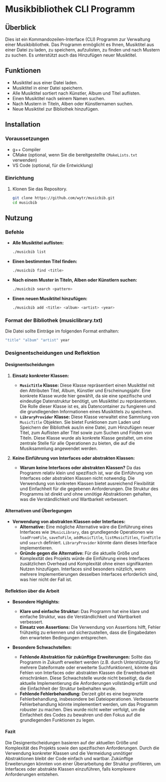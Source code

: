 # Musikbibliothek CLI Programm

## Überblick

Dies ist ein Kommandozeilen-Interface (CLI) Programm zur Verwaltung einer Musikbibliothek. Das Programm ermöglicht es Ihnen, Musiktitel aus einer Datei zu laden, zu speichern, aufzulisten, zu finden und nach Mustern zu suchen. Es unterstützt auch das Hinzufügen neuer Musiktitel.

## Funktionen

- Musiktitel aus einer Datei laden.
- Musiktitel in einer Datei speichern.
- Alle Musiktitel sortiert nach Künstler, Album und Titel auflisten.
- Einen Musiktitel nach seinem Namen suchen.
- Nach Mustern in Titeln, Alben oder Künstlernamen suchen.
- Neue Musiktitel zur Bibliothek hinzufügen.

## Installation

### Voraussetzungen

- g++ Compiler
- CMake (optional, wenn Sie die bereitgestellte `CMakeLists.txt` verwenden)
- VS Code (optional, für die Entwicklung)

### Einrichtung

1. Klonen Sie das Repository.
    ```sh
    git clone https://github.com/wytr/musicbib.git
    cd musicbib
    ```

## Nutzung

### Befehle

- **Alle Musiktitel auflisten:**
  ```sh
  ./musicbib list
- **Einen bestimmten Titel finden:**
  ```sh
  ./musicbib find <title>
- **Nach einem Muster in Titeln, Alben oder Künstlern suchen:**
  ```sh
  ./musicbib search <pattern>
- **Einen neuen Musiktitel hinzufügen:**
  ```sh
  ./musicbib add <title> <album> <artist> <year>

### Format der Bibliothek (musiclibrary.txt)
Die Datei sollte Einträge im folgenden Format enthalten:
  ```sh
  "title" "album" "artist" year
  ```
### Designentscheidungen und Reflektion

#### Designentscheidungen

1. **Einsatz konkreter Klassen:**
   - **`MusicTitle` Klasse:** Diese Klasse repräsentiert einen Musiktitel mit den Attributen Titel, Album, Künstler und Erscheinungsjahr. Eine konkrete Klasse wurde hier gewählt, da sie eine spezifische und eindeutige Datenstruktur benötigt, um Musiktitel zu repräsentieren. Die Rolle dieser Klasse ist es, als Datencontainer zu fungieren und die grundlegenden Informationen eines Musiktitels zu speichern.
   - **`LibraryProvider` Klasse:** Diese Klasse verwaltet eine Sammlung von `MusicTitle` Objekten. Sie bietet Funktionen zum Laden und Speichern der Bibliothek aus/in eine Datei, zum Hinzufügen neuer Titel, zum Auflisten aller Titel sowie zum Suchen und Finden von Titeln. Diese Klasse wurde als konkrete Klasse gestaltet, um eine zentrale Stelle für alle Operationen zu bieten, die auf die Musiksammlung angewendet werden.

2. **Keine Einführung von Interfaces oder abstrakten Klassen:**
   - **Warum keine Interfaces oder abstrakten Klassen?** Da das Programm relativ klein und spezifisch ist, war die Einführung von Interfaces oder abstrakten Klassen nicht notwendig. Die Verwendung von konkreten Klassen bietet ausreichend Flexibilität und Einfachheit für die gegebenen Anforderungen. Die Struktur des Programms ist direkt und ohne unnötige Abstraktionen gehalten, was die Verständlichkeit und Wartbarkeit verbessert.

#### Alternativen und Überlegungen

- **Verwendung von abstrakten Klassen oder Interfaces:**
  - **Alternative:** Eine mögliche Alternative wäre die Einführung eines Interfaces wie `IMusicLibrary`, das grundlegende Operationen wie `loadFromFile`, `saveToFile`, `addMusicTitle`, `listMusicTitles`, `findTitle` und `search` definiert. `LibraryProvider` könnte dann dieses Interface implementieren.
  - **Gründe gegen die Alternative:** Für die aktuelle Größe und Komplexität des Projekts würde die Einführung eines Interfaces zusätzlichen Overhead und Komplexität ohne einen signifikanten Nutzen hinzufügen. Interfaces sind besonders nützlich, wenn mehrere Implementierungen desselben Interfaces erforderlich sind, was hier nicht der Fall ist.

#### Reflektion über die Arbeit

- **Besondere Highlights:**
  - **Klare und einfache Struktur:** Das Programm hat eine klare und einfache Struktur, was die Verständlichkeit und Wartbarkeit verbessert.
  - **Einsatz von Assertions:** Die Verwendung von Assertions hilft, Fehler frühzeitig zu erkennen und sicherzustellen, dass die Eingabedaten den erwarteten Bedingungen entsprechen.

- **Besondere Schwachstellen:**
  - **Fehlende Abstraktion für zukünftige Erweiterungen:** Sollte das Programm in Zukunft erweitert werden (z.B. durch Unterstützung für mehrere Dateiformate oder erweiterte Suchfunktionen), könnte das Fehlen von Interfaces oder abstrakten Klassen die Erweiterbarkeit einschränken. Diese Schwachstelle wurde nicht beseitigt, da die aktuelle Implementierung die Anforderungen vollständig erfüllt und die Einfachheit der Struktur beibehalten wurde.
  - **Fehlende Fehlerbehandlung:** Derzeit gibt es eine begrenzte Fehlerbehandlung, insbesondere bei Dateioperationen. Verbesserte Fehlerbehandlung könnte implementiert werden, um das Programm robuster zu machen. Dies wurde nicht weiter verfolgt, um die Einfachheit des Codes zu bewahren und den Fokus auf die grundlegenden Funktionen zu legen.

#### Fazit

Die Designentscheidungen basieren auf der aktuellen Größe und Komplexität des Projekts sowie den spezifischen Anforderungen. Durch die Verwendung konkreter Klassen und die Vermeidung unnötiger Abstraktionen bleibt der Code einfach und wartbar. Zukünftige Erweiterungen könnten von einer Überarbeitung der Struktur profitieren, um Interfaces oder abstrakte Klassen einzuführen, falls komplexere Anforderungen entstehen.
